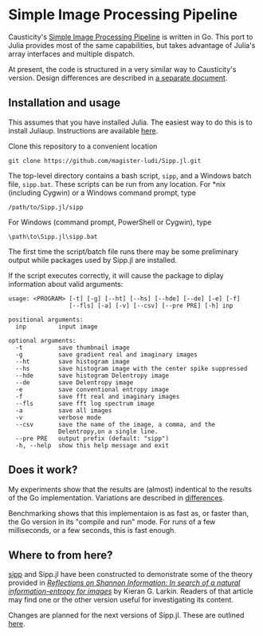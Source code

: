 # Simple Image Processing Pipeline

Causticity's [Simple Image Processing Pipeline](https://github.com/Causticity/sipp)
is written in Go. This port to Julia provides most of the same capabilities, but
takes advantage of Julia's array interfaces and multiple dispatch.

At present, the code is structured in a very similar way to Causticity's version.
Design differences are described in
[a separate document](./differences.md).

## Installation and usage

This assumes that you have installed Julia. The easiest way to
do this is to install Juliaup. Instructions are available
[here](https://github.com/JuliaLang/juliaup).

Clone this repository to a convenient location
```
git clone https://github.com/magister-ludi/Sipp.jl.git
```
The top-level directory contains a bash script, `sipp`, and a
Windows batch file, `sipp.bat`. These scripts can be run from any
location. For *nix (including Cygwin) or a Windows command prompt, type

```
/path/to/Sipp.jl/sipp
```

For Windows (command prompt, PowerShell or Cygwin), type

```
\path\to\Sipp.jl\sipp.bat
```

The first time the script/batch file runs there may be some preliminary
output while packages used by Sipp.jl are installed.

If the script executes correctly, it will cause the package to diplay
information about valid arguments:

    usage: <PROGRAM> [-t] [-g] [--ht] [--hs] [--hde] [--de] [-e] [-f]
                     [--fls] [-a] [-v] [--csv] [--pre PRE] [-h] inp

    positional arguments:
      inp         input image

    optional arguments:
      -t          save thumbnail image
      -g          save gradient real and imaginary images
      --ht        save histogram image
      --hs        save histogram image with the center spike suppressed
      --hde       save histogram Delentropy image
      --de        save Delentropy image
      -e          save conventional entropy image
      -f          save fft real and imaginary images
      --fls       save fft log spectrum image
      -a          save all images
      -v          verbose mode
      --csv       save the name of the image, a comma, and the
                  Delentropy,on a single line.
      --pre PRE   output prefix (default: "sipp")
      -h, --help  show this help message and exit

## Does it work?

My experiments show that the results are (almost) indentical to the
results of the Go implementation. Variations are described in
[differences](./differences.md).

Benchmarking shows that this implementaion is as fast as, or faster than,
the Go version in its "compile and run" mode.
For runs of a few milliseconds, or a few seconds, this is fast enough.

## Where to from here?

[sipp](https://github.com/Causticity/sipp) and Sipp.jl have been
constructed to demonstrate some of the theory provided in
*[Reflections on Shannon Information: In search of a natural 
information-entropy for images](https://arxiv.org/abs/1609.01117)*
by Kieran G. Larkin. Readers of that article may find one or the
other version useful for investigating its content.

Changes are planned for the next versions of Sipp.jl. These are outlined
[here](./TODO.md).

